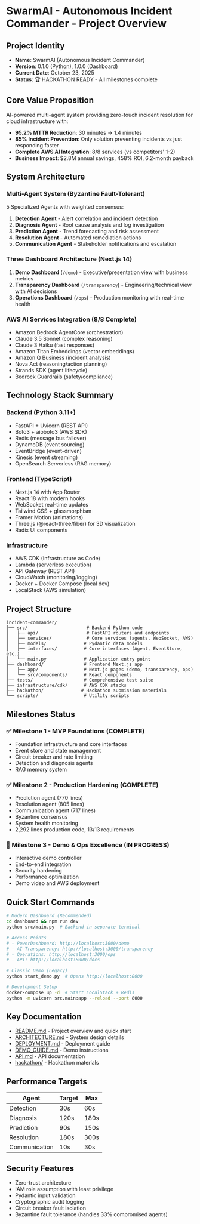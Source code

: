 # SwarmAI - Autonomous Incident Commander - Project Overview

## Project Identity
- **Name**: SwarmAI (Autonomous Incident Commander)
- **Version**: 0.1.0 (Python), 1.0.0 (Dashboard)
- **Current Date**: October 23, 2025
- **Status**: 🏆 HACKATHON READY - All milestones complete

## Core Value Proposition
AI-powered multi-agent system providing zero-touch incident resolution for cloud infrastructure with:
- **95.2% MTTR Reduction**: 30 minutes → 1.4 minutes
- **85% Incident Prevention**: Only solution preventing incidents vs just responding faster
- **Complete AWS AI Integration**: 8/8 services (vs competitors' 1-2)
- **Business Impact**: $2.8M annual savings, 458% ROI, 6.2-month payback

## System Architecture
### Multi-Agent System (Byzantine Fault-Tolerant)
5 Specialized Agents with weighted consensus:
1. **Detection Agent** - Alert correlation and incident detection
2. **Diagnosis Agent** - Root cause analysis and log investigation
3. **Prediction Agent** - Trend forecasting and risk assessment
4. **Resolution Agent** - Automated remediation actions
5. **Communication Agent** - Stakeholder notifications and escalation

### Three Dashboard Architecture (Next.js 14)
1. **Demo Dashboard** (`/demo`) - Executive/presentation view with business metrics
2. **Transparency Dashboard** (`/transparency`) - Engineering/technical view with AI decisions
3. **Operations Dashboard** (`/ops`) - Production monitoring with real-time health

### AWS AI Services Integration (8/8 Complete)
- Amazon Bedrock AgentCore (orchestration)
- Claude 3.5 Sonnet (complex reasoning)
- Claude 3 Haiku (fast responses)
- Amazon Titan Embeddings (vector embeddings)
- Amazon Q Business (incident analysis)
- Nova Act (reasoning/action planning)
- Strands SDK (agent lifecycle)
- Bedrock Guardrails (safety/compliance)

## Technology Stack Summary
### Backend (Python 3.11+)
- FastAPI + Uvicorn (REST API)
- Boto3 + aioboto3 (AWS SDK)
- Redis (message bus failover)
- DynamoDB (event sourcing)
- EventBridge (event-driven)
- Kinesis (event streaming)
- OpenSearch Serverless (RAG memory)

### Frontend (TypeScript)
- Next.js 14 with App Router
- React 18 with modern hooks
- WebSocket real-time updates
- Tailwind CSS + glassmorphism
- Framer Motion (animations)
- Three.js (@react-three/fiber) for 3D visualization
- Radix UI components

### Infrastructure
- AWS CDK (Infrastructure as Code)
- Lambda (serverless execution)
- API Gateway (REST API)
- CloudWatch (monitoring/logging)
- Docker + Docker Compose (local dev)
- LocalStack (AWS simulation)

## Project Structure
```
incident-commander/
├── src/                      # Backend Python code
│   ├── api/                  # FastAPI routers and endpoints
│   ├── services/             # Core services (agents, WebSocket, AWS)
│   ├── models/              # Pydantic data models
│   ├── interfaces/          # Core interfaces (Agent, EventStore, etc.)
│   └── main.py              # Application entry point
├── dashboard/               # Frontend Next.js app
│   ├── app/                 # Next.js pages (demo, transparency, ops)
│   └── src/components/      # React components
├── tests/                   # Comprehensive test suite
├── infrastructure/cdk/      # AWS CDK stacks
├── hackathon/              # Hackathon submission materials
└── scripts/                 # Utility scripts
```

## Milestones Status
### ✅ Milestone 1 - MVP Foundations (COMPLETE)
- Foundation infrastructure and core interfaces
- Event store and state management
- Circuit breaker and rate limiting
- Detection and diagnosis agents
- RAG memory system

### ✅ Milestone 2 - Production Hardening (COMPLETE)
- Prediction agent (770 lines)
- Resolution agent (805 lines)
- Communication agent (717 lines)
- Byzantine consensus
- System health monitoring
- 2,292 lines production code, 13/13 requirements

### 🔄 Milestone 3 - Demo & Ops Excellence (IN PROGRESS)
- Interactive demo controller
- End-to-end integration
- Security hardening
- Performance optimization
- Demo video and AWS deployment

## Quick Start Commands
```bash
# Modern Dashboard (Recommended)
cd dashboard && npm run dev
python src/main.py  # Backend in separate terminal

# Access Points
# - PowerDashboard: http://localhost:3000/demo
# - AI Transparency: http://localhost:3000/transparency
# - Operations: http://localhost:3000/ops
# - API: http://localhost:8000/docs

# Classic Demo (Legacy)
python start_demo.py  # Opens http://localhost:8000

# Development Setup
docker-compose up -d  # Start LocalStack + Redis
python -m uvicorn src.main:app --reload --port 8000
```

## Key Documentation
- [README.md](README.md) - Project overview and quick start
- [ARCHITECTURE.md](ARCHITECTURE.md) - System design details
- [DEPLOYMENT.md](DEPLOYMENT.md) - Deployment guide
- [DEMO_GUIDE.md](DEMO_GUIDE.md) - Demo instructions
- [API.md](API.md) - API documentation
- [hackathon/](hackathon/) - Hackathon materials

## Performance Targets
| Agent         | Target | Max  |
|---------------|--------|------|
| Detection     | 30s    | 60s  |
| Diagnosis     | 120s   | 180s |
| Prediction    | 90s    | 150s |
| Resolution    | 180s   | 300s |
| Communication | 10s    | 30s  |

## Security Features
- Zero-trust architecture
- IAM role assumption with least privilege
- Pydantic input validation
- Cryptographic audit logging
- Circuit breaker fault isolation
- Byzantine fault tolerance (handles 33% compromised agents)
